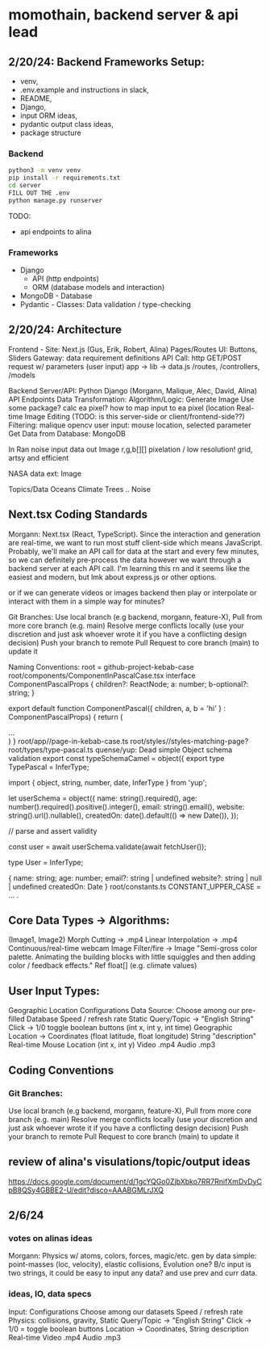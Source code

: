 # momothain, backend server & api lead

## 2/20/24: Backend Frameworks Setup: 
- venv, 
- .env.example and instructions in slack, 
- README, 
- Django, 
- input ORM ideas, 
- pydantic output class ideas, 
- package structure

### Backend
```bash
python3 -m venv venv
pip install -r requirements.txt
cd server
FILL OUT THE .env
python manage.py runserver
```

TODO:
- api endpoints to alina

### Frameworks
- Django 
  - API (http endpoints)
  - ORM (database models and interaction)
- MongoDB - Database
- Pydantic - Classes: Data validation / type-checking 



## 2/20/24: Architecture
Frontend - Site: Next.js (Gus, Erik, Robert, Alina)
Pages/Routes
UI: Buttons, Sliders
Gateway: data requirement definitions
API Call: http GET/POST request w/ parameters (user input)
app -> lib -> data.js
/routes, /controllers, /models

Backend Server/API: Python Django (Morgann, Malique, Alec, David, Alina)
API Endpoints
Data Transformation: Algorithm/Logic: 
Generate Image
Use some package?
calc ea pixel?
how to map input to ea pixel (location
Real-time Image Editing (TODO: is this server-side or client/frontend-side??)
Filtering: malique opencv
user input: mouse location, selected parameter
Get Data from Database: MongoDB

In
Ran noise
input data
out
Image r,g,b[][]
pixelation / low resolution! grid, artsy and efficient

NASA data
ext: Image

Topics/Data
Oceans
Climate
Trees
..
Noise



## Next.tsx Coding Standards
Morgann: Next.tsx (React, TypeScript). Since the interaction and generation are real-time, we want to run most stuff client-side which means JavaScript. Probably, we'll make an API call for data at the start and every few minutes, so we can definitely pre-process the data however we want through a backend server at each API call. I'm learning this rn and it seems like the easiest and modern, but lmk about express.js or other options. 

or if we can generate videos or images backend then play or interpolate or interact with them in a simple way for minutes?

Git Branches:
Use local branch (e.g backend, morgann, feature-X), 
Pull from more core branch (e.g. main)
Resolve merge conflicts locally (use your discretion and just ask whoever wrote it if you have a conflicting design decision)
Push your branch to remote
Pull Request to core branch (main) to update it 

Naming Conventions:
root = github-project-kebab-case
root/components/ComponentInPascalCase.tsx
interface ComponentPascalProps {
        children?: ReactNode;
        a: number;
        b-optional?: string;
}

export default function ComponentPascal({ children, a, b = 'hi' } : ComponentPascalProps)  {
        return (
                <div>
                …
                </div>
        )
}
root/app/<more-structure>/page-in-kebab-case.ts
root/styles/<more-structure>/styles-matching-page?
root/types/type-pascal.ts
quense/yup: Dead simple Object schema validation
export const typeSchemaCamel = object({
export type TypePascal = InferType<typeof typeSchemaCamel>;

import { object, string, number, date, InferType } from 'yup';

let userSchema = object({
        name: string().required(),
        age: number().required().positive().integer(),
        email: string().email(),
        website: string().url().nullable(),
        createdOn: date().default(() => new Date()),
});

// parse and assert validity

const user = await userSchema.validate(await fetchUser());

type User = InferType<typeof userSchema>;

 {
name: string;
age: number;
email?: string | undefined
website?: string | null | undefined
createdOn: Date
} 
root/constants.ts 
CONSTANT_UPPER_CASE = … . 



## Core Data Types → Algorithms:
(Image1, Image2) 
Morph Cutting → .mp4
Linear Interpolation → .mp4
Continuous/real-time webcam Image
Filter/fire → Image
"Semi-gross color palette. Animating the building blocks with little squiggles and then adding color / feedback effects." Ref 
float[] (e.g. climate values)

## User Input Types:
Geographic Location
Configurations
Data Source: Choose among our pre-filled Database
Speed / refresh rate 
Static
Query/Topic → "English String"
Click → 
1/0  toggle boolean buttons
(int x, int y, int time)
Geographic Location →
 Coordinates (float latitude, float longitude)
String "description"
Real-time
Mouse Location (int x, int y)
Video .mp4 
Audio .mp3


## Coding Conventions
### Git Branches:
Use local branch (e.g backend, morgann, feature-X), 
Pull from more core branch (e.g. main)
Resolve merge conflicts locally (use your discretion and just ask whoever wrote it if you have a conflicting design decision)
Push your branch to remote
Pull Request to core branch (main) to update it 



## review of alina's visulations/topic/output ideas
https://docs.google.com/document/d/1gcYQGo0ZjbXbko7RR7RnifXmDvDyCpB8QSy4GBBE2-U/edit?disco=AAABGMLrJXQ


## 2/6/24 
### votes on alinas ideas
Morgann:
Physics w/ atoms, colors, forces, magic/etc. gen by data
simple: point-masses (loc, velocity), elastic collisions, 
Evolution one? B/c input is two strings, it could be easy to input any data? and use prev and curr data.

### ideas, IO, data specs
Input:
Configurations
Choose among our datasets
Speed / refresh rate
Physics: collisions, gravity, 
Static
Query/Topic → "English String"
Click → 1/0 = toggle boolean buttons
Location →
 Coordinates, 
String description
Real-time
Video .mp4 
Audio .mp3
